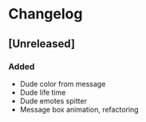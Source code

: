 # Changelog

## [Unreleased]

### Added

- Dude color from message
- Dude life time
- Dude emotes spitter
- Message box animation, refactoring